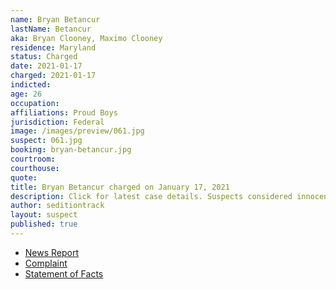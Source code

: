 ```yaml
---
name: Bryan Betancur
lastName: Betancur
aka: Bryan Clooney, Maximo Clooney
residence: Maryland
status: Charged
date: 2021-01-17
charged: 2021-01-17
indicted:
age: 26
occupation:
affiliations: Proud Boys
jurisdiction: Federal
image: /images/preview/061.jpg
suspect: 061.jpg
booking: bryan-betancur.jpg
courtroom:
courthouse:
quote:
title: Bryan Betancur charged on January 17, 2021
description: Click for latest case details. Suspects considered innocent until proven guilty.
author: seditiontrack
layout: suspect
published: true
---
```

- [News Report](https://baltimore.cbslocal.com/2021/01/18/maryland-man-bryan-betancur-arrested-after-gps-monitor-places-him-at-us-capitol-during-riots-prosecutors-say/)
- [Complaint](https://www.justice.gov/opa/page/file/1355926/download)
- [Statement of Facts](https://www.justice.gov/opa/page/file/1355921/download)
